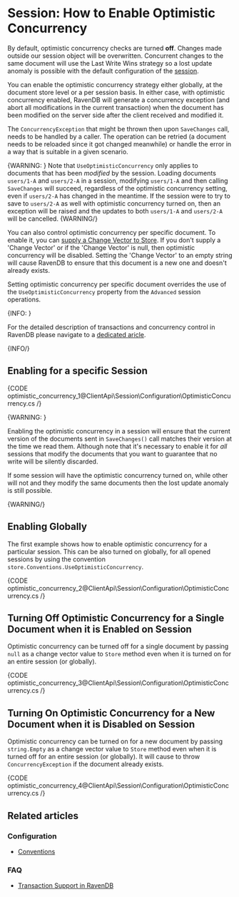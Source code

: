 # Session: How to Enable Optimistic Concurrency

By default, optimistic concurrency checks are turned **off**. Changes made outside our session object will be overwritten. Concurrent changes to the same document will use
the Last Write Wins strategy so a lost update anomaly is possible with the default configuration of the [session](../../../client-api/session/what-is-a-session-and-how-does-it-work).

You can enable the optimistic concurrency strategy either globally, at the document store level or a per session basis. 
In either case, with optimistic concurrency enabled, RavenDB will generate a concurrency exception (and abort all 
modifications in the current transaction) when the document has been modified on the server side after the client received and modified it.

The `ConcurrencyException` that might be thrown then upon `SaveChanges` call, needs to be handled by a caller. The operation can be retried
(a document needs to be reloaded since it got changed meanwhile) or handle the error in a way that is suitable in a given scenario.


{WARNING:  }
Note that `UseOptimisticConcurrency` only applies to documents that has been _modified_ by the session. Loading documents `users/1-A` and `users/2-A` in a session, modifying
`users/1-A` and then calling `SaveChanges` will succeed, regardless of the optimistic concurrency setting, even if `users/2-A` has changed in the meantime. 
If the session were to try to save to `users/2-A` as well with optimistic concurrency turned on, then an exception will be raised and the updates to both `users/1-A` and `users/2-A`
will be cancelled. 
{WARNING/}

You can also control optimistic concurrency per specific document.
To enable it, you can [supply a Change Vector to Store](../../../client-api/session/storing-entities). If you don't supply a 'Change Vector' or if the 'Change Vector' is null, 
then optimistic concurrency will be disabled. Setting the 'Change Vector' to an empty string will cause RavenDB to ensure that this document is a new one and doesn't already 
exists.

Setting optimistic concurrency per specific document overrides the use of the `UseOptimisticConcurrency` property from the `Advanced` session operations.

{INFO:  }

For the detailed description of transactions and concurrency control in RavenDB please navigate to a [dedicated aricle](../../../client-api/faq/transaction-support).

{INFO/}

## Enabling for a specific Session

{CODE optimistic_concurrency_1@ClientApi\Session\Configuration\OptimisticConcurrency.cs /}

{WARNING:  }

Enabling the optimistic concurrency in a session will ensure that the current version of the documents sent in `SaveChanges()` call matches their version at the time we read them.
Although note that it's necessary to enable it for _all_ sessions that modify the documents that you want to guarantee that no write will be silently discarded.

If some session will have the optimistic concurrency turned on, while other will not and they modify the same documents then the lost update anomaly is still possible.

{WARNING/}

## Enabling Globally

The first example shows how to enable optimistic concurrency for a particular session. 
This can be also turned on globally, for all opened sessions by using the convention `store.Conventions.UseOptimisticConcurrency`.

{CODE optimistic_concurrency_2@ClientApi\Session\Configuration\OptimisticConcurrency.cs /}

## Turning Off Optimistic Concurrency for a Single Document when it is Enabled on Session

Optimistic concurrency can be turned off for a single document by passing `null` as a change vector value to `Store` method even when it is turned on for an entire session (or globally).

{CODE optimistic_concurrency_3@ClientApi\Session\Configuration\OptimisticConcurrency.cs /}

## Turning On Optimistic Concurrency for a New Document when it is Disabled on Session

Optimistic concurrency can be turned on for a new document by passing `string.Empty` as a change vector value to `Store` method even when it is turned off for an entire session (or globally).
It will cause to throw `ConcurrencyException` if the document already exists.

{CODE optimistic_concurrency_4@ClientApi\Session\Configuration\OptimisticConcurrency.cs /}

## Related articles

### Configuration

- [Conventions](../../../client-api/configuration/conventions)

### FAQ

- [Transaction Support in RavenDB](../../../client-api/faq/transaction-support)
